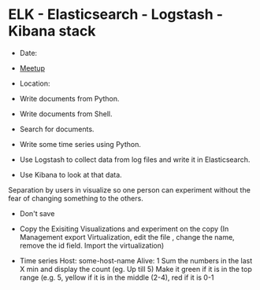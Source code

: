 # ELK - Elasticsearch - Logstash - Kibana stack

* Date:
* [Meetup]()
* Location:


* Write documents from Python.
* Write documents from Shell.
* Search for documents.
* Write some time series using Python.
* Use Logstash to collect data from log files and write it in Elasticsearch.
* Use Kibana to look at that data.


Separation by users in visualize so one person can experiment without the fear of changing something to the others.

* Don't save
* Copy the Exisiting Visualizations and experiment on the copy  (In Management export  Virtualization, edit the file , change the name, remove the id field.  Import the virtualization)


* Time series
  Host: some-host-name
  Alive: 1 Sum the numbers in the last X min and display the count  (eg. Up till 5)
  Make it green if it is in the top range (e.g. 5, yellow if it is in the middle (2-4), red if it is 0-1


